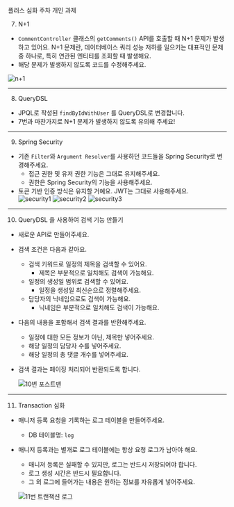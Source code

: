 플러스 심화 주차 개인 과제


7. N+1
- `CommentController` 클래스의 `getComments()` API를 호출할 때 N+1 문제가 발생하고 있어요. N+1 문제란, 데이터베이스 쿼리 성능 저하를 일으키는 대표적인 문제 중 하나로, 특히 연관된 엔티티를 조회할 때 발생해요.
- 해당 문제가 발생하지 않도록 코드를 수정해주세요.

![n+1](https://github.com/user-attachments/assets/1e6c9703-d377-493a-a244-72e1011839eb)

----

8. QueryDSL
- JPQL로 작성된 `findByIdWithUser` 를 QueryDSL로 변경합니다.
- 7번과 마찬가지로 N+1 문제가 발생하지 않도록 유의해 주세요!

----

9. Spring  Security
 - 기존 `Filter`와 `Argument Resolver`를 사용하던 코드들을 Spring Security로 변경해주세요.
    - 접근 권한 및 유저 권한 기능은 그대로 유지해주세요.
    - 권한은 Spring Security의 기능을 사용해주세요.
- 토큰 기반 인증 방식은 유지할 거예요. JWT는 그대로 사용해주세요.  
![security1](https://github.com/user-attachments/assets/a99fc7dc-bfcd-4a4f-8c01-03f7e833df1f)
![security2](https://github.com/user-attachments/assets/a89608c6-5863-4565-abb9-47095ac6eaed)
![security3](https://github.com/user-attachments/assets/cf573de7-2121-4c53-8125-f80c0d3dfa1f)

----

10. QueryDSL 을 사용하여 검색 기능 만들기
- 새로운 API로 만들어주세요.
- 검색 조건은 다음과 같아요.
    - 검색 키워드로 일정의 제목을 검색할 수 있어요.
        - 제목은 부분적으로 일치해도 검색이 가능해요.
    - 일정의 생성일 범위로 검색할 수 있어요.
        - 일정을 생성일 최신순으로 정렬해주세요.
    - 담당자의 닉네임으로도 검색이 가능해요.
        - 닉네임은 부분적으로 일치해도 검색이 가능해요.
- 다음의 내용을 포함해서 검색 결과를 반환해주세요.
    - 일정에 대한 모든 정보가 아닌, 제목만 넣어주세요.
    - 해당 일정의 담당자 수를 넣어주세요.
    - 해당 일정의 총 댓글 개수를 넣어주세요.
- 검색 결과는 페이징 처리되어 반환되도록 합니다.

  ![10번 포스트맨](https://github.com/user-attachments/assets/dbb885e6-a246-4d34-88fa-074c5104aedf)


----

11. Transaction 심화
- 매니저 등록 요청을 기록하는 로그 테이블을 만들어주세요.
    - DB 테이블명: `log`
- 매니저 등록과는 별개로 로그 테이블에는 항상 요청 로그가 남아야 해요.
    - 매니저 등록은 실패할 수 있지만, 로그는 반드시 저장되어야 합니다.
    - 로그 생성 시간은 반드시 필요합니다.
    - 그 외 로그에 들어가는 내용은 원하는 정보를 자유롭게 넣어주세요.
 
  ![11번 트랜잭션 로그](https://github.com/user-attachments/assets/7697f70f-6b9e-44e2-821f-bb5b881653a5)

